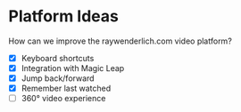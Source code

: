 # Platform Ideas

 How can we improve the raywenderlich.com video platform?

- [x] Keyboard shortcuts
- [x] Integration with Magic Leap
- [x] Jump back/forward
- [x] Remember last watched
- [ ] 360° video experience
